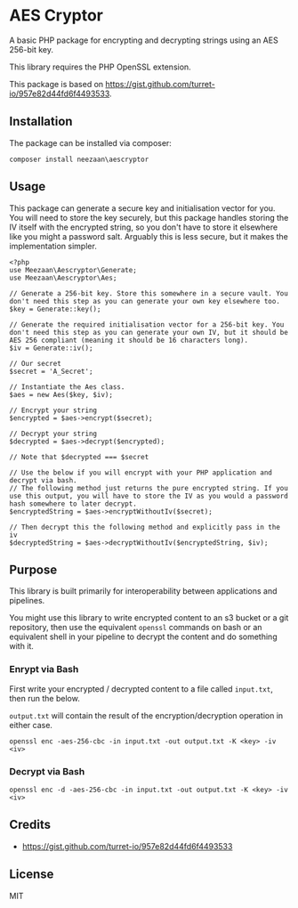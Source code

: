 # AES Cryptor

A basic PHP package for encrypting and decrypting strings using an AES 256-bit key.

This library requires the PHP OpenSSL extension.

This package is based on https://gist.github.com/turret-io/957e82d44fd6f4493533.

## Installation

The package can be installed via composer:

```
composer install neezaan\aescryptor
```

## Usage

This package can generate a secure key and initialisation vector for you. You will need to store the key securely, but this package handles storing the IV itself with the encrypted string, so you don't have to store it elsewhere like you might a password salt. Arguably this is less secure, but it makes the implementation simpler.

```
<?php 
use Meezaan\Aescryptor\Generate;
use Meezaan\Aescryptor\Aes;

// Generate a 256-bit key. Store this somewhere in a secure vault. You don't need this step as you can generate your own key elsewhere too.
$key = Generate::key();

// Generate the required initialisation vector for a 256-bit key. You don't need this step as you can generate your own IV, but it should be AES 256 compliant (meaning it should be 16 characters long).
$iv = Generate::iv();

// Our secret
$secret = 'A_Secret';

// Instantiate the Aes class.
$aes = new Aes($key, $iv);

// Encrypt your string
$encrypted = $aes->encrypt($secret);

// Decrypt your string
$decrypted = $aes->decrypt($encrypted);

// Note that $decrypted === $secret

// Use the below if you will encrypt with your PHP application and decrypt via bash.
// The following method just returns the pure encrypted string. If you use this output, you will have to store the IV as you would a password hash somewhere to later decrypt.
$encryptedString = $aes->encryptWithoutIv($secret);

// Then decrypt this the following method and explicitly pass in the iv
$decryptedString = $aes->decryptWithoutIv($encryptedString, $iv);

```
## Purpose

This library is built primarily for interoperability between applications and pipelines.

You might use this library to write encrypted content to an s3 bucket or a git repository, then use the equivalent `openssl` commands on bash or an equivalent shell in your pipeline to decrypt the content and do something with it.

### Enrypt via Bash

First write your encrypted / decrypted content to a file called `input.txt`, then run the below.

`output.txt` will contain the result of the encryption/decryption operation in either case.

```
openssl enc -aes-256-cbc -in input.txt -out output.txt -K <key> -iv <iv>
```

### Decrypt via Bash
```
openssl enc -d -aes-256-cbc -in input.txt -out output.txt -K <key> -iv <iv>
```

## Credits

* https://gist.github.com/turret-io/957e82d44fd6f4493533

## License

MIT